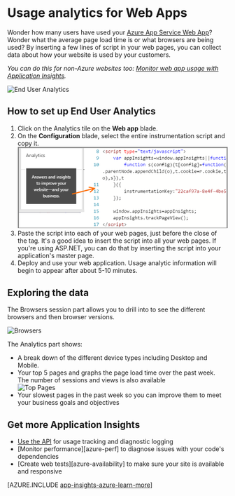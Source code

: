 <properties 
	pageTitle="How to use end user analytics" 
	description="End user analytics for Microsoft Azure websites." 
	services="application-insights" 
    documentationCenter=""
	authors="alancameronwills" 
	manager="keboyd"/>

<tags 
	ms.service="application-insights" 
	ms.workload="tbd" 
	ms.tgt_pltfrm="ibiza" 
	ms.devlang="na" 
	ms.topic="article" 
	ms.date="03/26/2015" 
	ms.author="awills"/>

# Usage analytics for Web Apps

Wonder how many users have used your [Azure App Service Web App](websites-learning-map.md)?  Wonder what the average page load time is or what browsers are being used?  By inserting a few lines of script in your web pages, you can collect data about how your website is used by your customers. 

*You can do this for non-Azure websites too: [Monitor web app usage with Application Insights](app-insights-web-track-usage.md).*

![End User Analytics](./media/insights-usage-analytics/Insights_ConfiguredExperience.png)

## How to set up End User Analytics

1. Click on the Analytics tile on the **Web app** blade.
2. On the **Configuration** blade, select the entire instrumentation script and copy it.  
    ![Configuration](./media/insights-usage-analytics/Insights_CopyCode.png)
3. Paste the script into each of your web pages, just before the close of the </head> tag. It's a good idea to insert the script into all your web pages. If you're using ASP.NET, you can do that by inserting the script into your application's master page.
4. Deploy and use your web application. Usage analytic information will begin to appear after about 5-10 minutes.

## Exploring the data

The Browsers session part allows you to drill into to see the different browsers and then browser versions.

![Browsers](./media/insights-usage-analytics/Insights_Browsers.png)

The Analytics part shows:

- A break down of the different device types including Desktop and Mobile.
- Your top 5 pages and graphs the page load time over the past week.  The number of sessions and views is also available  
    ![Top Pages](./media/insights-usage-analytics/Insights_TopPages.png)
- Your slowest pages in the past week so you can improve them to meet your business goals and objectives

## Get more Application Insights

* [Use the API](app-insights-web-track-usage-custom-events-metrics.md) for usage tracking and diagnostic logging
* [Monitor performance][azure-perf] to diagnose issues with your code's dependencies
* [Create web tests][azure-availability] to make sure your site is available and responsive


[AZURE.INCLUDE [app-insights-azure-learn-more](../includes/app-insights-azure-learn-more.md)]
